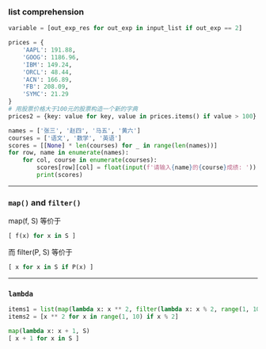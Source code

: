 ### list comprehension

```python
variable = [out_exp_res for out_exp in input_list if out_exp == 2]
```

```python
prices = {
    'AAPL': 191.88,
    'GOOG': 1186.96,
    'IBM': 149.24,
    'ORCL': 48.44,
    'ACN': 166.89,
    'FB': 208.09,
    'SYMC': 21.29
}
# 用股票价格大于100元的股票构造一个新的字典
prices2 = {key: value for key, value in prices.items() if value > 100}
```

```python
names = ['张三', '赵四', '马五', '黄六']
courses = ['语文', '数学', '英语']
scores = [[None] * len(courses) for _ in range(len(names))]
for row, name in enumerate(names):
    for col, course in enumerate(courses):
        scores[row][col] = float(input(f'请输入{name}的{course}成绩: '))
        print(scores)
```

***

### ```map()``` and ```filter()```

map(f, S) 等价于

```python
[ f(x) for x in S ]
```

而 filter(P, S) 等价于

```python
[ x for x in S if P(x) ]
```

***

### ```lambda```

```python
items1 = list(map(lambda x: x ** 2, filter(lambda x: x % 2, range(1, 10))))
items2 = [x ** 2 for x in range(1, 10) if x % 2]
```

```python
map(lambda x: x + 1, S)
[ x + 1 for x in S ]
```